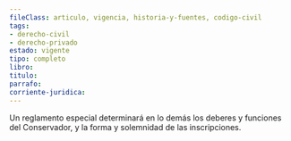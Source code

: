 ```yaml
---
fileClass: articulo, vigencia, historia-y-fuentes, codigo-civil
tags:
- derecho-civil
- derecho-privado
estado: vigente
tipo: completo
libro:
titulo:
parrafo:
corriente-juridica:
---
```

Un reglamento especial determinará en lo demás los deberes y funciones del Conservador, y la forma y solemnidad de las inscripciones.